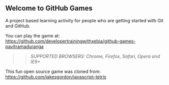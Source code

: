 ## Welcome to GitHub Games

A project based learning activity for people who are getting started with Git and GitHub.

You can play the game at: https://github.com/developertrainingwithxebia/github-games-pavitramaduranga

>> _*SUPPORTED BROWSERS*: Chrome, Firefox, Safari, Opera and IE9+_

This fun open source game was cloned from: https://github.com/jakesgordon/javascript-tetris
